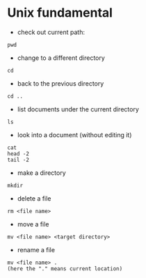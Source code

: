 # Unix fundamental

* check out current path:

```
pwd
```
* change to a different directory

```
cd
```

* back to the previous directory

```
cd ..
```

* list documents under the current directory

```
ls
```

* look into a document (without editing it)

```
cat
head -2
tail -2
```

* make a directory

```
mkdir
```

* delete a file

```
rm <file name>
```

* move a file

```
mv <file name> <target directory>
```

* rename a file

```
mv <file name> .
(here the "." means current location)
```



